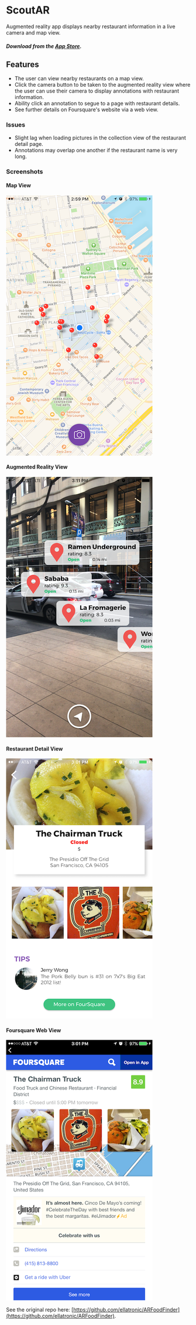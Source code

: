 # ScoutAR
Augmented reality app displays nearby restaurant information in a live camera and map view.
##### Download from the [App Store](https://itunes.apple.com/us/app/scout-ar/id1233445898?mt=8).

## Features
* The user can view nearby restaurants on a map view.
* Click the camera button to be taken to the augmented reality view where the user can use their camera to display annotations with restaurant information.
* Ability click an annotation to segue to a page with restaurant details.
* See further details on Foursquare's website via a web view.

### Issues
* Slight lag when loading pictures in the collection view of the restaurant detail page.
* Annotations may overlap one another if the restaurant name is very long.

### Screenshots
#### Map View

![Map View](ReadMeImages/MapView.png)

#### Augmented Reality View

![Augmented Reality View](ReadMeImages/CameraView.png)

#### Restaurant Detail View

![Restaurant Detail View](ReadMeImages/DetailView.png)

#### Foursquare Web View

![Foursquare Web View](ReadMeImages/FourSquare.png)

See the original repo here: [https://github.com/ellatronic/ARFoodFinder](https://github.com/ellatronic/ARFoodFinder).
